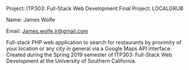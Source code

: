 Project: ITP303: Full-Stack Web Development Final Project: LOCALGRUB

Name: James Wolfe

Email: James.wolfe.jr@gmail.com

Full-stack PHP web application to search for restaurants by proximity of your location or any city in general via a Google Maps API interface. Created during the Spring 2019 semester of ITP303: Full-Stack Web Development at the University of Southern California.

